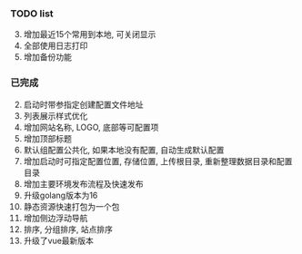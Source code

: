 ### TODO list
3. 增加最近15个常用到本地, 可关闭显示
4. 全部使用日志打印
5. 增加备份功能

### 已完成
2. 启动时带参指定创建配置文件地址
1. 列表展示样式优化
4. 增加网站名称, LOGO, 底部等可配置项
5. 增加顶部标题
3. 默认组配置公共化, 如果本地没有配置, 自动生成默认配置
8. 增加启动时可指定配置位置, 存储位置, 上传根目录, 重新整理数据目录和配置目录
2. 增加主要环境发布流程及快速发布
11. 升级golang版本为16
12. 静态资源快速打包为一个包
13. 增加侧边浮动导航
14. 排序, 分组排序, 站点排序
15. 升级了vue最新版本